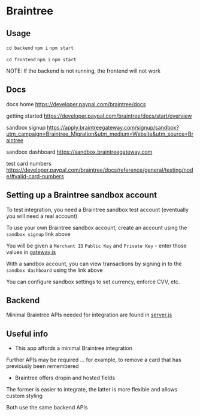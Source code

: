 # Braintree

## Usage

`cd backend`
`npm i`
`npm start`

`cd frontend`
`npm i`
`npm start`

NOTE: If the backend is not running, the frontend will not work

## Docs

docs home https://developer.paypal.com/braintree/docs

getting started https://developer.paypal.com/braintree/docs/start/overview

sandbox signup https://apply.braintreegateway.com/signup/sandbox?utm_campaign=Braintree_Migration&utm_medium=Website&utm_source=Braintree

sandbox dashboard https://sandbox.braintreegateway.com

test card numbers https://developer.paypal.com/braintree/docs/reference/general/testing/node/#valid-card-numbers

## Setting up a Braintree sandbox account

To test integration, you need a Braintree sandbox test account (eventually you will need a real account)

To use your own Braintree sandbox account, create an account using the `sandbox signup` link above

You will be given a `Merchant ID` `Public Key` and `Private Key` - enter those values in [gateway.js](backend/js/gateway.js)

With a sandbox account, you can view transactions by signing in to the `sandbox dashboard` using the link above

You can configure sandbox settings to set currency, enforce CVV, etc.

## Backend

Minimal Braintree APIs needed for integration are found in [server.js](backend/server.js)

## Useful info

* This app affords a minimal Braintree integration

Further APIs may be required ... for example, to remove a card that has previously been remembered

* Braintree offers dropin and hosted fields

The former is easier to integrate, the latter is more flexible and allows custom styling

Both use the same backend APIs
